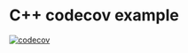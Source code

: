 # C++ codecov example

[![codecov](https://codecov.io/gh/Atlas0524/example-cpp-codecov/branch/main/graph/badge.svg?token=YDL2NDPZQO)](https://codecov.io/gh/Atlas0524/example-cpp-codecov)